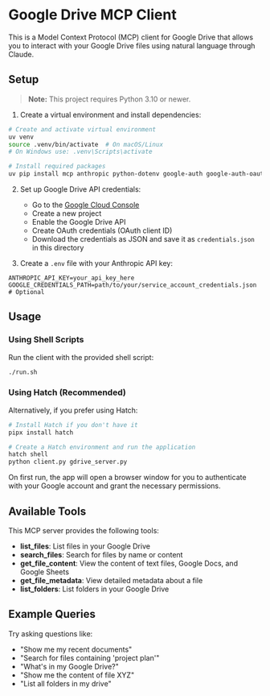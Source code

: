 # Google Drive MCP Client

This is a Model Context Protocol (MCP) client for Google Drive that allows you to interact with your Google Drive files using natural language through Claude.

## Setup

> **Note:** This project requires Python 3.10 or newer.

1. Create a virtual environment and install dependencies:

```bash
# Create and activate virtual environment
uv venv
source .venv/bin/activate  # On macOS/Linux
# On Windows use: .venv\Scripts\activate

# Install required packages
uv pip install mcp anthropic python-dotenv google-auth google-auth-oauthlib google-api-python-client
```

2. Set up Google Drive API credentials:

   - Go to the [Google Cloud Console](https://console.cloud.google.com/)
   - Create a new project
   - Enable the Google Drive API
   - Create OAuth credentials (OAuth client ID)
   - Download the credentials as JSON and save it as `credentials.json` in this directory

3. Create a `.env` file with your Anthropic API key:

```
ANTHROPIC_API_KEY=your_api_key_here
GOOGLE_CREDENTIALS_PATH=path/to/your/service_account_credentials.json  # Optional
```

## Usage

### Using Shell Scripts

Run the client with the provided shell script:

```bash
./run.sh
```

### Using Hatch (Recommended)

Alternatively, if you prefer using Hatch:

```bash
# Install Hatch if you don't have it
pipx install hatch

# Create a Hatch environment and run the application
hatch shell
python client.py gdrive_server.py
```

On first run, the app will open a browser window for you to authenticate with your Google account and grant the necessary permissions.

## Available Tools

This MCP server provides the following tools:

- **list_files**: List files in your Google Drive
- **search_files**: Search for files by name or content
- **get_file_content**: View the content of text files, Google Docs, and Google Sheets
- **get_file_metadata**: View detailed metadata about a file
- **list_folders**: List folders in your Google Drive

## Example Queries

Try asking questions like:

- "Show me my recent documents"
- "Search for files containing 'project plan'"
- "What's in my Google Drive?"
- "Show me the content of file XYZ"
- "List all folders in my drive"
